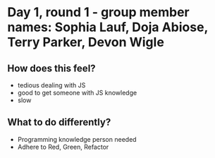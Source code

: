 # Day 1, round 1 - group member names: Sophia Lauf, Doja Abiose, Terry Parker, Devon Wigle

## How does this feel?

- tedious dealing with JS
- good to get someone with JS knowledge
- slow


## What to do differently?

- Programming knowledge person needed
- Adhere to Red, Green, Refactor



